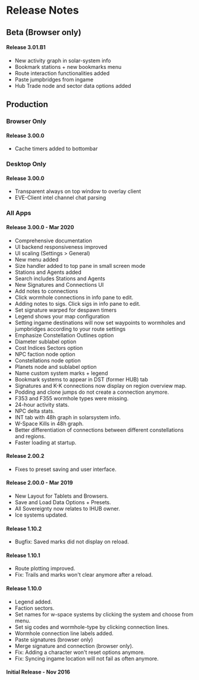 # Release Notes

## Beta (Browser only)
#### Release 3.01.B1 
- New activity graph in solar-system info
- Bookmark stations + new bookmarks menu
- Route interaction functionalities added
- Paste jumpbridges from ingame
- Hub Trade node and sector data options added

## Production
### Browser Only
#### Release 3.00.0
- Cache timers added to bottombar 


### Desktop Only
#### Release 3.00.0
- Transparent always on top window to overlay client
- EVE-Client intel channel chat parsing


### All Apps
#### Release 3.00.0 - Mar 2020
- Comprehensive documentation
- UI backend responsiveness improved
- UI scaling (Settings > General)
- New menu added
- Size handler added to top pane in small screen mode
- Stations and Agents added
- Search includes Stations and Agents
- New Signatures and Connections UI
- Add notes to connections
- Click wormhole connections in info pane to edit.
- Adding notes to sigs. Click sigs in info pane to edit.
- Set signature warped for despawn timers
- Legend shows your map configuration
- Setting ingame destinations will now set waypoints to wormholes and jumpbridges according to your route settings
- Emphasize Constellation Outlines option
- Diameter sublabel option
- Cost Indices Sectors option
- NPC faction node option
- Constellations node option
- Planets node and sublabel option
- Name custom system marks + legend
- Bookmark systems to appear in DST (former HUB) tab
- Signatures and K-K connections now display on region overview map.
- Podding and clone jumps do not create a connection anymore.
- F353 and F355 wormhole types were missing.
- 24-hour activity stats.
- NPC delta stats.
- INT tab with 48h graph in solarsystem info.
- W-Space Kills in 48h graph.
- Better differentiation of connections between different constellations and regions.
- Faster loading at startup.

#### Release 2.00.2
- Fixes to preset saving and user interface.

#### Release 2.00.0 - Mar 2019
- New Layout for Tablets and Browsers.
- Save and Load Data Options + Presets.
- All Sovereignty now relates to IHUB owner.
- Ice systems updated.

#### Release 1.10.2
- Bugfix: Saved marks did not display on reload.

#### Release 1.10.1
- Route plotting improved.
- Fix: Trails and marks won't clear anymore after a reload.

#### Release 1.10.0
- Legend added.
- Faction sectors.
- Set names for w-space systems by clicking the system and choose from menu.
- Set sig codes and wormhole-type by clicking connection lines.
- Wormhole connection line labels added.
- Paste signatures (browser only)
- Merge signature and connection (browser only).
- Fix: Adding a character won't reset options anymore.
- Fix: Syncing ingame location will not fail as often anymore.

#### Initial Release - Nov 2016

<!--stackedit_data:
eyJoaXN0b3J5IjpbMTY5MTEyMzcwNCwxMTU1MTMzOTg0LC0xMT
ExNzYwOTYxLDMxNTU5NzY2Myw5OTk1MTQzODMsMjAyOTMwMjA1
MywtMzc4MTUwOTU3LC04MDExNTA0ODEsMjExODA4ODg3LDYzOT
Y3MTIzLDc3ODI5MTY1MSwtMTk0ODIzNzE4NF19
-->